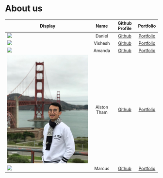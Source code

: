 # About us

Display | Name | Github Profile | Portfolio 
--------|:----:|:--------------:|:---------:
![](https://via.placeholder.com/100.png?text=Photo) | Daniel | [Github](https://github.com/daniellimws) | [Portfolio](docs/team/johndoe.md)
![](https://via.placeholder.com/100.png?text=Photo) | Vishesh | [Github](https://github.com/wish2023) | [Portfolio](docs/team/johndoe.md)
![](https://via.placeholder.com/100.png?text=Photo) | Amanda | [Github](https://github.com/amanda-chua) | [Portfolio](docs/team/johndoe.md)
![](teamPictures/alston-tham.JPG) | Alston Tham| [Github](https://github.com/alstontham) | [Portfolio](team/alstontham.md)
![](https://via.placeholder.com/100.png?text=Photo) | Marcus | [Github](https://github.com/Kafcis) | [Portfolio](docs/team/johndoe.md)

